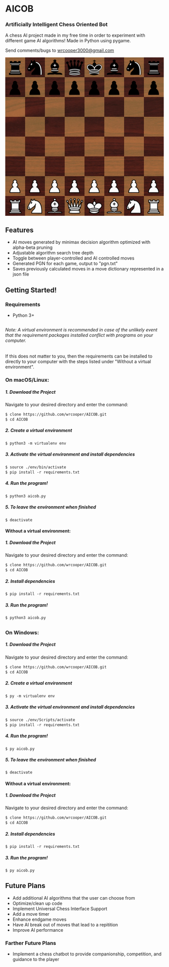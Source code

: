 # AICOB
### Artificially Intelligent Chess Oriented Bot

A chess AI project made in my free time in order to experiment with different game AI algorithms!
Made in Python using pygame.

Send comments/bugs to wrcooper3000@gmail.com

![screenshot.png](data/screenshot.png)

## Features
* AI moves generated by minimax decision algorithm optimized with alpha-beta pruning
* Adjustable algorithm search tree depth
* Toggle between player-controlled and AI controlled moves
* Generated PGN for each game, output to "pgn.txt"
* Saves previously calculated moves in a move dictionary represented in a json file


## Getting Started!
### Requirements
* Python 3+

##

###### Note: A virtual environment is recommended in case of the unlikely event that the requirement packages installed conflict with programs on your computer. 
If this does not matter to you, then the requirements can be installed to directly to your computer with the steps listed under "Without a virtual environment".

### On macOS/Linux:
	
##### 1. Download the Project
Navigate to your desired directory and enter the command:

	$ clone https://github.com/wrcooper/AICOB.git
	$ cd AICOB
	
##### 2. Create a virtual environment
	$ python3 -m virtualenv env
	
##### 3. Activate the virtual environment and install dependencies
	$ source ./env/bin/activate
	$ pip install -r requirements.txt
	
##### 4. Run the program!
	$ python3 aicob.py
	
##### 5. To leave the environment when finished
	$ deactivate

#### Without a virtual environment:

##### 1. Download the Project
Navigate to your desired directory and enter the command:

	$ clone https://github.com/wrcooper/AICOB.git
	$ cd AICOB

##### 2. Install dependencies
	$ pip install -r requirements.txt

##### 3. Run the program!
	$ python3 aicob.py
	
##	
	
### On Windows:
	
##### 1. Download the Project
Navigate to your desired directory and enter the command:

	$ clone https://github.com/wrcooper/AICOB.git
	$ cd AICOB
	
##### 2. Create a virtual environment
	$ py -m virtualenv env
	
##### 3. Activate the virtual environment and install dependencies
	$ source ./env/Scripts/activate
	$ pip install -r requirements.txt
	
##### 4. Run the program!
	$ py aicob.py
	
##### 5. To leave the environment when finished
	$ deactivate


#### Without a virtual environment:

##### 1. Download the Project
Navigate to your desired directory and enter the command:

	$ clone https://github.com/wrcooper/AICOB.git
	$ cd AICOB

##### 2. Install dependencies
	$ pip install -r requirements.txt

##### 3. Run the program!
	$ py aicob.py
	
## Future Plans
* Add additional AI algorithms that the user can choose from
* Optimize/clean up code
* Implement Universal Chess Interface Support
* Add a move timer
* Enhance endgame moves
* Have AI break out of moves that lead to a repitition
* Improve AI performance

### Farther Future Plans
* Implement a chess chatbot to provide companionship, competition, and guidance to the player